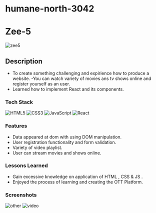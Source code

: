 
# humane-north-3042

# Zee-5



![zee5](https://user-images.githubusercontent.com/105916551/200227460-e38792c3-4f2f-4e29-badc-5af68e44e767.png)

## Description

- To create something challenging and expirience how to produce a website.
-You can watch variety of movies ans tv shows online and register yourself as an user.
- Learned how to implement React and its components.

### Tech Stack


![HTML5](https://img.shields.io/badge/html5-%23E34F26.svg?style=for-the-badge&logo=html5&logoColor=white)
![CSS3](https://img.shields.io/badge/css3-%231572B6.svg?style=for-the-badge&logo=css3&logoColor=white)
![JavaScript](https://img.shields.io/badge/javascript-%23323330.svg?style=for-the-badge&logo=javascript&logoColor=%23F7DF1E)
![React](https://img.shields.io/badge/react-%230769AD.svg?style=for-the-badge&logo=react&logoColor=white)


### Features 
- Data appeared at dom with using DOM manipulation.
- User registration functionality and form validation.
- Variety of video playlist.
- User can stream movies and shows online. 


### Lessons Learned

- Gain excessive knowledge on application of HTML , CSS & JS .
- Enjoyed the process of learning and creating the OTT Platform.


### Screenshots

![other](https://user-images.githubusercontent.com/105916551/200226180-cca8e28a-bc37-4798-8ab0-29f2c39fbdc7.png)
![video](https://user-images.githubusercontent.com/105916551/200227288-0fc7c09e-5b91-42ae-995e-b0659c3e487f.png)
